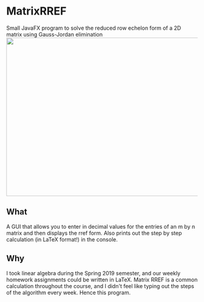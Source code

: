 # MatrixRREF
Small JavaFX program to solve the reduced row echelon form of a 2D matrix using Gauss-Jordan elimination
<img src="https://github.com/tarunbod/files/raw/master/matrix_solver.png" width="525" height="418"/>

## What
A GUI that allows you to enter in decimal values for the entries of an m by n matrix and then displays the rref form. Also prints out the step by step calculation (in LaTeX format!) in the console.

## Why
I took linear algebra during the Spring 2019 semester, and our weekly homework assignments could be written in LaTeX. Matrix RREF is a common calculation throughout the course, and I didn't feel like typing out the steps of the algorithm every week. Hence this program.
